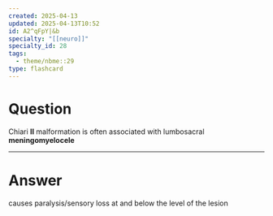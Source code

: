 ```yaml
---
created: 2025-04-13
updated: 2025-04-13T10:52
id: A2^qFpY|&b
specialty: "[[neuro]]"
specialty_id: 28
tags:
  - theme/nbme::29
type: flashcard
---
```


# Question
Chiari **II** malformation is often associated with lumbosacral **meningomyelocele**

---

# Answer
causes paralysis/sensory loss at and below the level of the lesion